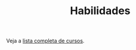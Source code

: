 ﻿---
# An instance of the Featurette widget.
# Documentation: https://wowchemy.com/docs/page-builder/
widget: featurette

# This file represents a page section.
headless: true

# Order that this section appears on the page.
weight: 30

title: Habilidades
subtitle:

# Showcase personal skills or business features.
# - Add/remove as many `feature` blocks below as you like.
# - For available icons, see: https://wowchemy.com/docs/page-builder/#icons
feature:
  - description: Linguagem de programação
    icon: r-project
    icon_pack: fab
    name: R
  - description: Linguagem de programação
    icon: python
    icon_pack: fab
    name: Python
  - description: 
    icon: chart-line
    icon_pack: fas
    name: Análise de dados
  - description: Geoprocessamento
    icon: earth
    icon_pack: fas
    name: QGIS
  - description: Modelagem Hidrodinâmica
    icon: water
    icon_pack: fas
    name: Delft3D
  - description: 
    icon: table-list
    icon_pack: fas
    name: Excel
  #- name: Mais cursos
  #  description: lista
  #  icon: book-open-reader
  #  icon_pack: fas

# Uncomment to use emoji icons.
#- icon: ":smile:"
#  icon_pack: "emoji"
#  name: "Emojiness"
#  description: "100%"

# Uncomment to use custom SVG icons.
# Place your custom SVG icon in `assets/media/icons/`.
# Reference the SVG icon name (without `.svg` extension) in the `icon` field.
# For example, reference `assets/media/icons/xyz.svg` as `icon: 'xyz'`
#- icon: "your-custom-icon-name"
#  icon_pack: "custom"
#  name: "Surfing"
#  description: "90%"
---


Veja a [lista completa de cursos](./post/cursos).
